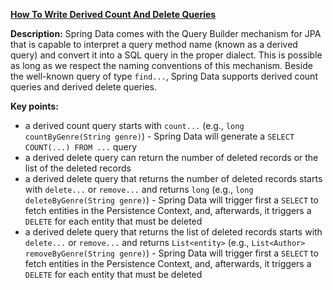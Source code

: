 **[How To Write Derived Count And Delete Queries](https://github.com/andreipall/Spring-Boot-JPA/tree/master/HibernateSpringBootDerivedCountAndDelete)**

**Description:** Spring Data comes with the Query Builder mechanism for JPA that is capable to interpret a query method name (known as a derived query) and convert it into a SQL query in the proper dialect. This is possible as long as we respect the naming conventions of this mechanism. Beside the well-known query of type `find...`, Spring Data supports derived count queries and derived delete queries.

**Key points:**
- a derived count query starts with `count...` (e.g., `long countByGenre(String genre)`) - Spring Data will generate a `SELECT COUNT(...) FROM ...` query 
- a derived delete query can return the number of deleted records or the list of the deleted records
- a derived delete query that returns the number of deleted records starts with `delete...` or `remove...` and returns `long` (e.g., `long deleteByGenre(String genre)`) - Spring Data will trigger first a `SELECT` to fetch entities in the Persistence Context, and, afterwards, it triggers a `DELETE` for each entity that must be deleted 
- a derived delete query that returns the list of deleted records starts with `delete...` or `remove...` and returns `List<entity>` (e.g., `List<Author> removeByGenre(String genre)`) - Spring Data will trigger first a `SELECT` to fetch entities in the Persistence Context, and, afterwards, it triggers a `DELETE` for each entity that must be deleted 
